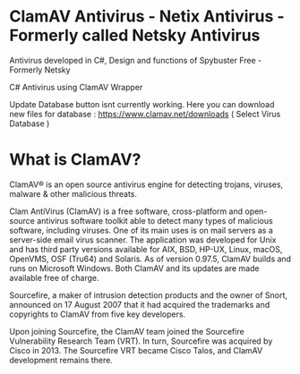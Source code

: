 # ClamAV Antivirus - Netix Antivirus - Formerly called Netsky Antivirus
Antivirus developed in C#, Design and functions of Spybuster Free - Formerly Netsky

C# Antivirus using ClamAV Wrapper

Update Database button isnt currently working. Here you can download new files for database : https://www.clamav.net/downloads ( Select Virus Database )

# What is ClamAV? 

ClamAV® is an open source antivirus engine for detecting trojans, viruses, malware & other malicious threats.

Clam AntiVirus (ClamAV) is a free software, cross-platform and open-source antivirus software toolkit able to detect many types of malicious software, including viruses. One of its main uses is on mail servers as a server-side email virus scanner. The application was developed for Unix and has third party versions available for AIX, BSD, HP-UX, Linux, macOS, OpenVMS, OSF (Tru64) and Solaris. As of version 0.97.5, ClamAV builds and runs on Microsoft Windows. Both ClamAV and its updates are made available free of charge.

Sourcefire, a maker of intrusion detection products and the owner of Snort, announced on 17 August 2007 that it had acquired the trademarks and copyrights to ClamAV from five key developers.

Upon joining Sourcefire, the ClamAV team joined the Sourcefire Vulnerability Research Team (VRT). In turn, Sourcefire was acquired by Cisco in 2013. The Sourcefire VRT became Cisco Talos, and ClamAV development remains there.
